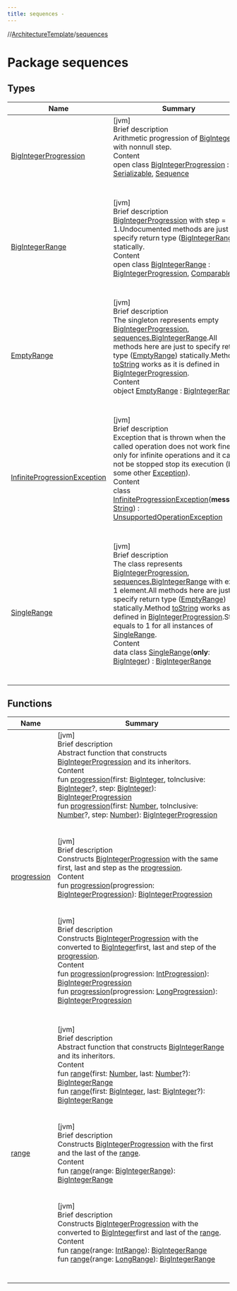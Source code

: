 ```yaml
---
title: sequences -
---
```

//[ArchitectureTemplate](../index.md)/[sequences](index.md)



# Package sequences  


## Types  
  
|  Name|  Summary| 
|---|---|
| [BigIntegerProgression](-big-integer-progression/index.md)| [jvm]  <br>Brief description  <br>Arithmetic progression of [BigInteger](https://docs.oracle.com/javase/8/docs/api/java/math/BigInteger.html)s with nonnull step.  <br>Content  <br>open class [BigIntegerProgression](-big-integer-progression/index.md) : [Serializable](https://docs.oracle.com/javase/8/docs/api/java/io/Serializable.html), [Sequence](https://kotlinlang.org/api/latest/jvm/stdlib/kotlin.sequences/-sequence/index.html)  <br><br><br>
| [BigIntegerRange](-big-integer-range/index.md)| [jvm]  <br>Brief description  <br>[BigIntegerProgression](-big-integer-progression/index.md) with step = 1.Undocumented methods are just to specify return type ([BigIntegerRange](-big-integer-range/index.md)) statically.  <br>Content  <br>open class [BigIntegerRange](-big-integer-range/index.md) : [BigIntegerProgression](-big-integer-progression/index.md), [Comparable](https://kotlinlang.org/api/latest/jvm/stdlib/kotlin/-comparable/index.html)  <br><br><br>
| [EmptyRange](-empty-range/index.md)| [jvm]  <br>Brief description  <br>The singleton represents empty [BigIntegerProgression](-big-integer-progression/index.md), [sequences.BigIntegerRange](-big-integer-range/index.md).All methods here are just to specify return type ([EmptyRange](-empty-range/index.md)) statically.Method [toString]() works as it is defined in [BigIntegerProgression](-big-integer-progression/index.md).  <br>Content  <br>object [EmptyRange](-empty-range/index.md) : [BigIntegerRange](-big-integer-range/index.md)  <br><br><br>
| [InfiniteProgressionException](-infinite-progression-exception/index.md)| [jvm]  <br>Brief description  <br>Exception that is thrown when the called operation does not work fine only for infinite operations and it can not be stopped stop its execution (by some other [Exception](https://kotlinlang.org/api/latest/jvm/stdlib/kotlin/-exception/index.html)).  <br>Content  <br>class [InfiniteProgressionException](-infinite-progression-exception/index.md)(**message**: [String](https://kotlinlang.org/api/latest/jvm/stdlib/kotlin/-string/index.html)) : [UnsupportedOperationException](https://docs.oracle.com/javase/8/docs/api/java/lang/UnsupportedOperationException.html)  <br><br><br>
| [SingleRange](-single-range/index.md)| [jvm]  <br>Brief description  <br>The class represents [BigIntegerProgression](-big-integer-progression/index.md), [sequences.BigIntegerRange](-big-integer-range/index.md) with exact 1 element.All methods here are just to specify return type ([EmptyRange](-empty-range/index.md)) statically.Method [toString](-single-range/to-string.md) works as it is defined in [BigIntegerProgression](-big-integer-progression/index.md).Step equals to 1 for all instances of [SingleRange](-single-range/index.md).  <br>Content  <br>data class [SingleRange](-single-range/index.md)(**only**: [BigInteger](https://docs.oracle.com/javase/8/docs/api/java/math/BigInteger.html)) : [BigIntegerRange](-big-integer-range/index.md)  <br><br><br>


## Functions  
  
|  Name|  Summary| 
|---|---|
| [progression](progression.md)| [jvm]  <br>Brief description  <br>Abstract function that constructs [BigIntegerProgression](-big-integer-progression/index.md) and its inheritors.  <br>Content  <br>fun [progression](progression.md)(first: [BigInteger](https://docs.oracle.com/javase/8/docs/api/java/math/BigInteger.html), toInclusive: [BigInteger](https://docs.oracle.com/javase/8/docs/api/java/math/BigInteger.html)?, step: [BigInteger](https://docs.oracle.com/javase/8/docs/api/java/math/BigInteger.html)): [BigIntegerProgression](-big-integer-progression/index.md)  <br>fun [progression](progression.md)(first: [Number](https://kotlinlang.org/api/latest/jvm/stdlib/kotlin/-number/index.html), toInclusive: [Number](https://kotlinlang.org/api/latest/jvm/stdlib/kotlin/-number/index.html)?, step: [Number](https://kotlinlang.org/api/latest/jvm/stdlib/kotlin/-number/index.html)): [BigIntegerProgression](-big-integer-progression/index.md)  <br><br><br>[jvm]  <br>Brief description  <br>Constructs [BigIntegerProgression](-big-integer-progression/index.md) with the same first, last and step as the [progression]().  <br>Content  <br>fun [progression](progression.md)(progression: [BigIntegerProgression](-big-integer-progression/index.md)): [BigIntegerProgression](-big-integer-progression/index.md)  <br><br><br>[jvm]  <br>Brief description  <br>Constructs [BigIntegerProgression](-big-integer-progression/index.md) with the converted to [BigInteger](https://docs.oracle.com/javase/8/docs/api/java/math/BigInteger.html)first, last and step of the [progression]().  <br>Content  <br>fun [progression](progression.md)(progression: [IntProgression](https://kotlinlang.org/api/latest/jvm/stdlib/kotlin.ranges/-int-progression/index.html)): [BigIntegerProgression](-big-integer-progression/index.md)  <br>fun [progression](progression.md)(progression: [LongProgression](https://kotlinlang.org/api/latest/jvm/stdlib/kotlin.ranges/-long-progression/index.html)): [BigIntegerProgression](-big-integer-progression/index.md)  <br><br><br>
| [range](range.md)| [jvm]  <br>Brief description  <br>Abstract function that constructs [BigIntegerRange](-big-integer-range/index.md) and its inheritors.  <br>Content  <br>fun [range](range.md)(first: [Number](https://kotlinlang.org/api/latest/jvm/stdlib/kotlin/-number/index.html), last: [Number](https://kotlinlang.org/api/latest/jvm/stdlib/kotlin/-number/index.html)?): [BigIntegerRange](-big-integer-range/index.md)  <br>fun [range](range.md)(first: [BigInteger](https://docs.oracle.com/javase/8/docs/api/java/math/BigInteger.html), last: [BigInteger](https://docs.oracle.com/javase/8/docs/api/java/math/BigInteger.html)?): [BigIntegerRange](-big-integer-range/index.md)  <br><br><br>[jvm]  <br>Brief description  <br>Constructs [BigIntegerProgression](-big-integer-progression/index.md) with the first and the last of the [range]().  <br>Content  <br>fun [range](range.md)(range: [BigIntegerRange](-big-integer-range/index.md)): [BigIntegerRange](-big-integer-range/index.md)  <br><br><br>[jvm]  <br>Brief description  <br>Constructs [BigIntegerProgression](-big-integer-progression/index.md) with the converted to [BigInteger](https://docs.oracle.com/javase/8/docs/api/java/math/BigInteger.html)first and last of the [range]().  <br>Content  <br>fun [range](range.md)(range: [IntRange](https://kotlinlang.org/api/latest/jvm/stdlib/kotlin.ranges/-int-range/index.html)): [BigIntegerRange](-big-integer-range/index.md)  <br>fun [range](range.md)(range: [LongRange](https://kotlinlang.org/api/latest/jvm/stdlib/kotlin.ranges/-long-range/index.html)): [BigIntegerRange](-big-integer-range/index.md)  <br><br><br>


